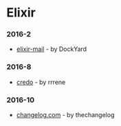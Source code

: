 # Elixir


### 2016-2
- [elixir-mail](https://github.com/DockYard/elixir-mail) - by DockYard

### 2016-8
- [credo](https://github.com/rrrene/credo) - by rrrene

### 2016-10
- [changelog.com](https://github.com/thechangelog/changelog.com) - by thechangelog
